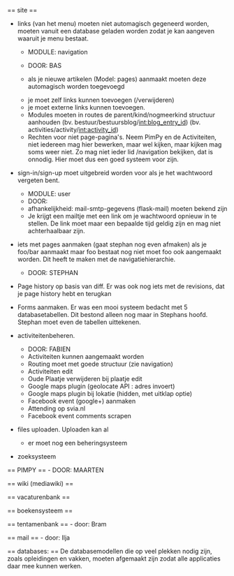 == site ==

* links (van het menu) moeten niet automagisch gegeneerd worden, moeten vanuit
een database geladen worden zodat je kan aangeven waaruit je menu bestaat.
    - MODULE: navigation
    - DOOR: BAS

    - als je nieuwe artikelen (Model: pages) aanmaakt moeten deze automagisch worden toegevoegd
    + je moet zelf links kunnen toevoegen (/verwijderen)
    + je moet externe links kunnen toevoegen.
    - Modules moeten in routes de parent/kind/nogmeerkind structuur aanhouden
      (bv. bestuur/bestuursblog/<int:blog_entry_id>)
      (bv. activities/activity/<int:activity_id>)
    - Rechten voor niet page-pagina's. Neem PimPy en de Activiteiten, niet iedereen mag hier bewerken, maar wel kijken, maar kijken mag soms weer niet. Zo mag niet ieder lid /navigation bekijken, dat is onnodig. Hier moet dus een goed systeem voor zijn.

* sign-in/sign-up moet uitgebreid worden voor als je het wachtwoord vergeten bent.
    - MODULE: user
    - DOOR:
    - afhankelijkheid: mail-smtp-gegevens (flask-mail) moeten bekend zijn
    - Je krijgt een mailtje met een link om je wachtwoord opnieuw in te stellen.
    De link moet maar een bepaalde tijd geldig zijn en mag niet achterhaalbaar
    zijn.

* iets met pages aanmaken (gaat stephan nog even afmaken) als je foo/bar aanmaakt
maar foo bestaat nog niet moet foo ook aangemaakt worden. Dit heeft te maken met
de navigatiehierarchie.
    - DOOR: STEPHAN

* Page history op basis van diff. Er was ook nog iets met de revisions, dat je
page history hebt en terugkan

* Forms aanmaken. Er was een mooi systeem bedacht met 5 databasetabellen. Dit
bestond alleen nog maar in Stephans hoofd. Stephan moet even de tabellen
uittekenen.

* activiteitenbeheren.
    - DOOR: FABIEN
    + Activiteiten kunnen aangemaakt worden
    + Routing moet met goede structuur (zie navigation)
    + Activiteiten edit
    + Oude Plaatje verwijderen bij plaatje edit
    + Google maps plugin (geolocate API : adres invoert)
    - Google maps plugin bij lokatie (hidden, met uitklap optie)
    - Facebook event (google+) aanmaken
    - Attending op svia.nl
    - Facebook event comments scrapen
    
* files uploaden. Uploaden kan al
    - er moet nog een beheringsysteem

* zoeksysteem

== PIMPY ==
    - DOOR: MAARTEN

== wiki (mediawiki) ==

== vacaturenbank ==

== boekensysteem ==

== tentamenbank ==
    - door: Bram

== mail ==
    - door: Ilja

== databases: ==
De databasemodellen die op veel plekken nodig zijn, zoals opleidingen en vakken,
moeten afgemaakt zijn zodat alle applicaties daar mee kunnen werken.
